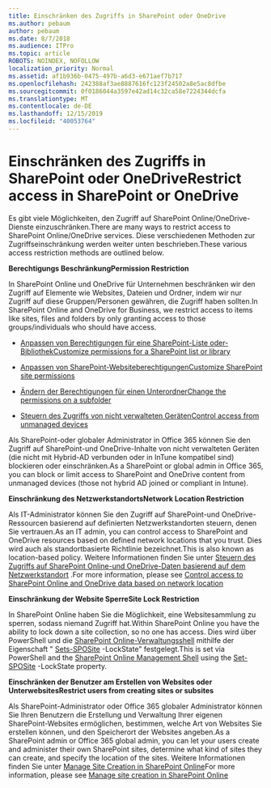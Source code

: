 ```yaml
---
title: Einschränken des Zugriffs in SharePoint oder OneDrive
ms.author: pebaum
author: pebaum
ms.date: 8/7/2018
ms.audience: ITPro
ms.topic: article
ROBOTS: NOINDEX, NOFOLLOW
localization_priority: Normal
ms.assetid: af1b936b-0475-497b-a6d3-e671aef7b717
ms.openlocfilehash: 242388af3ae8887616fc123f24502a8e5ac8dfbe
ms.sourcegitcommit: 0f0186044a3597e42ad14c32ca58e7224344dcfa
ms.translationtype: MT
ms.contentlocale: de-DE
ms.lasthandoff: 12/15/2019
ms.locfileid: "40053764"
---
```

# <a name="restrict-access-in-sharepoint-or-onedrive"></a><span data-ttu-id="ac80c-102">Einschränken des Zugriffs in SharePoint oder OneDrive</span><span class="sxs-lookup"><span data-stu-id="ac80c-102">Restrict access in SharePoint or OneDrive</span></span>

<span data-ttu-id="ac80c-103">Es gibt viele Möglichkeiten, den Zugriff auf SharePoint Online/OneDrive-Dienste einzuschränken.</span><span class="sxs-lookup"><span data-stu-id="ac80c-103">There are many ways to restrict access to SharePoint Online/OneDrive services.</span></span> <span data-ttu-id="ac80c-104">Diese verschiedenen Methoden zur Zugriffseinschränkung werden weiter unten beschrieben.</span><span class="sxs-lookup"><span data-stu-id="ac80c-104">These various access restriction methods are outlined below.</span></span> 

<span data-ttu-id="ac80c-105">**Berechtigungs Beschränkung**</span><span class="sxs-lookup"><span data-stu-id="ac80c-105">**Permission Restriction**</span></span>

<span data-ttu-id="ac80c-106">In SharePoint Online und OneDrive für Unternehmen beschränken wir den Zugriff auf Elemente wie Websites, Dateien und Ordner, indem wir nur Zugriff auf diese Gruppen/Personen gewähren, die Zugriff haben sollten.</span><span class="sxs-lookup"><span data-stu-id="ac80c-106">In SharePoint Online and OneDrive for Business, we restrict access to items like sites, files and folders by only granting access to those groups/individuals who should have access.</span></span>

- [<span data-ttu-id="ac80c-107">Anpassen von Berechtigungen für eine SharePoint-Liste oder-Bibliothek</span><span class="sxs-lookup"><span data-stu-id="ac80c-107">Customize permissions for a SharePoint list or library</span></span>](https://support.office.com/article/Customize-permissions-for-a-SharePoint-list-or-library-02d770f3-59eb-4910-a608-5f84cc297782)

- [<span data-ttu-id="ac80c-108">Anpassen von SharePoint-Websiteberechtigungen</span><span class="sxs-lookup"><span data-stu-id="ac80c-108">Customize SharePoint site permissions</span></span>](https://docs.microsoft.com/sharepoint/customize-sharepoint-site-permissions)

- [<span data-ttu-id="ac80c-109">Ändern der Berechtigungen für einen Unterordner</span><span class="sxs-lookup"><span data-stu-id="ac80c-109">Change the permissions on a subfolder</span></span>](https://support.office.com/article/Change-the-permissions-on-a-subfolder-5427BD7C-F20A-4F75-8CF2-5359DD45A1A6)

- [<span data-ttu-id="ac80c-110">Steuern des Zugriffs von nicht verwalteten Geräten</span><span class="sxs-lookup"><span data-stu-id="ac80c-110">Control access from unmanaged devices</span></span>](https://docs.microsoft.com/sharepoint/control-access-from-unmanaged-devices)

<span data-ttu-id="ac80c-111">Als SharePoint-oder globaler Administrator in Office 365 können Sie den Zugriff auf SharePoint-und OneDrive-Inhalte von nicht verwalteten Geräten (die nicht mit Hybrid-AD verbunden oder in InTune kompatibel sind) blockieren oder einschränken.</span><span class="sxs-lookup"><span data-stu-id="ac80c-111">As a SharePoint or global admin in Office 365, you can block or limit access to SharePoint and OneDrive content from unmanaged devices (those not hybrid AD joined or compliant in Intune).</span></span>

<span data-ttu-id="ac80c-112">**Einschränkung des Netzwerkstandorts**</span><span class="sxs-lookup"><span data-stu-id="ac80c-112">**Network Location Restriction**</span></span>

<span data-ttu-id="ac80c-113">Als IT-Administrator können Sie den Zugriff auf SharePoint-und OneDrive-Ressourcen basierend auf definierten Netzwerkstandorten steuern, denen Sie vertrauen.</span><span class="sxs-lookup"><span data-stu-id="ac80c-113">As an IT admin, you can control access to SharePoint and OneDrive resources based on defined network locations that you trust.</span></span> <span data-ttu-id="ac80c-114">Dies wird auch als standortbasierte Richtlinie bezeichnet.</span><span class="sxs-lookup"><span data-stu-id="ac80c-114">This is also known as location-based policy.</span></span> <span data-ttu-id="ac80c-115">Weitere Informationen finden Sie unter [Steuern des Zugriffs auf SharePoint Online-und OneDrive-Daten basierend auf dem Netzwerkstandort](https://docs.microsoft.com/sharepoint/control-access-based-on-network-location) .</span><span class="sxs-lookup"><span data-stu-id="ac80c-115">For more information, please see [Control access to SharePoint Online and OneDrive data based on network location](https://docs.microsoft.com/sharepoint/control-access-based-on-network-location)</span></span>

<span data-ttu-id="ac80c-116">**Einschränkung der Website Sperre**</span><span class="sxs-lookup"><span data-stu-id="ac80c-116">**Site Lock Restriction**</span></span> 

<span data-ttu-id="ac80c-117">In SharePoint Online haben Sie die Möglichkeit, eine Websitesammlung zu sperren, sodass niemand Zugriff hat.</span><span class="sxs-lookup"><span data-stu-id="ac80c-117">Within SharePoint Online you have the ability to lock down a site collection, so no one has access.</span></span> <span data-ttu-id="ac80c-118">Dies wird über PowerShell und die [SharePoint Online-Verwaltungsshell](https://docs.microsoft.com/powershell/sharepoint/sharepoint-online/connect-sharepoint-online?view=sharepoint-ps) mithilfe der Eigenschaft " [Sets-SPOSite](https://docs.microsoft.com/powershell/module/sharepoint-online/set-sposite?view=sharepoint-ps) -LockState" festgelegt.</span><span class="sxs-lookup"><span data-stu-id="ac80c-118">This is set via PowerShell and the [SharePoint Online Management Shell](https://docs.microsoft.com/powershell/sharepoint/sharepoint-online/connect-sharepoint-online?view=sharepoint-ps) using the [Set-SPOSite](https://docs.microsoft.com/powershell/module/sharepoint-online/set-sposite?view=sharepoint-ps) -LockState property.</span></span>

<span data-ttu-id="ac80c-119">**Einschränken der Benutzer am Erstellen von Websites oder Unterwebsites**</span><span class="sxs-lookup"><span data-stu-id="ac80c-119">**Restrict users from creating sites or subsites**</span></span>

<span data-ttu-id="ac80c-120">Als SharePoint-Administrator oder Office 365 globaler Administrator können Sie Ihren Benutzern die Erstellung und Verwaltung Ihrer eigenen SharePoint-Websites ermöglichen, bestimmen, welche Art von Websites Sie erstellen können, und den Speicherort der Websites angeben.</span><span class="sxs-lookup"><span data-stu-id="ac80c-120">As a SharePoint admin or Office 365 global admin, you can let your users create and administer their own SharePoint sites, determine what kind of sites they can create, and specify the location of the sites.</span></span> <span data-ttu-id="ac80c-121">Weitere Informationen finden Sie unter [Manage Site Creation in SharePoint Online](https://docs.microsoft.com/sharepoint/manage-site-creation)</span><span class="sxs-lookup"><span data-stu-id="ac80c-121">For more information, please see [Manage site creation in SharePoint Online](https://docs.microsoft.com/sharepoint/manage-site-creation)</span></span>

